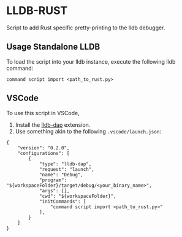 # LLDB-RUST

Script to add Rust specific pretty-printing to the lldb debugger.


## Usage Standalone LLDB
To load the script into your lldb instance, execute the following lldb command:

```
command script import <path_to_rust.py>
``` 


## VSCode
To use this script in VSCode, 

1. Install the [lldb-dap](https://marketplace.visualstudio.com/items?itemName=llvm-vs-code-extensions.lldb-dap) extension.
2. Use something akin to the following `.vscode/launch.json`:

```
{
    "version": "0.2.0",
    "configurations": [
        {
            "type": "lldb-dap",
            "request": "launch",
            "name": "Debug",
            "program": "${workspaceFolder}/target/debug/<your_binary_name>",
            "args": [],
            "cwd": "${workspaceFolder}",
            "initCommands": [
                "command script import <path_to_rust.py>"
            ],
        }
    ]
}
```



